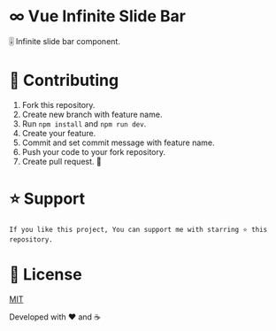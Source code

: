 # ∞ Vue Infinite Slide Bar

🎚 Infinite slide bar component.

# 🤝 Contributing
1. Fork this repository.
2. Create new branch with feature name.
3. Run `npm install` and `npm run dev`.
4. Create your feature.
5. Commit and set commit message with feature name.
6. Push your code to your fork repository.
7. Create pull request. 🙂

# ⭐️ Support

```
If you like this project, You can support me with starring ⭐ this repository.
```

# 📄 License

[MIT](LICENSE)

Developed with ❤️ and ☕️ 
